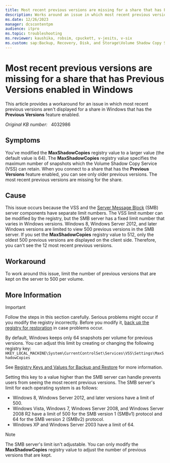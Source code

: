 ```yaml
---
title: Most recent previous versions are missing for a share that has Previous Versions enabled in Windows
description: Works around an issue in which most recent previous versions aren't displayed for a share in Windows that has the Previous Versions feature enabled.
ms.date: 12/26/2023
manager: dcscontentpm
audience: itpro
ms.topic: troubleshooting
ms.reviewer: kaushika, robsim, cpuckett, v-jesits, v-six
ms.custom: sap:Backup, Recovery, Disk, and Storage\Volume Shadow Copy Service (VSS), csstroubleshoot
---
```

# Most recent previous versions are missing for a share that has Previous Versions enabled in Windows

This article provides a workaround for an issue in which most recent previous versions aren't displayed for a share in Windows that has the **Previous Versions** feature enabled.

_Original KB number:_ &nbsp; 4032986

## Symptoms

You've modified the **MaxShadowCopies** registry value to a larger value (the default value is 64). The **MaxShadowCopies** registry value specifies the maximum number of snapshots which the Volume Shadow Copy Service (VSS) can retain. When you connect to a share that has the **Previous Versions** feature enabled, you can see only older previous versions. The most recent previous versions are missing for the share.

## Cause

This issue occurs because the VSS and the [Server Message Block](/windows/win32/fileio/microsoft-smb-protocol-and-cifs-protocol-overview) (SMB) server components have separate limit numbers. The VSS limit number can be modified by the registry, but the SMB server has a fixed limit number that varies in Windows versions. Windows 8, Windows Server 2012, and later Windows versions are limited to view 500 previous versions in the SMB server. If you set the **MaxShadowCopies** registry value to 512, only the oldest 500 previous versions are displayed on the client side. Therefore, you can't see the 12 most recent previous versions.

## Workaround

To work around this issue, limit the number of previous versions that are kept on the server to 500 per volume.

## More Information

> [!IMPORTANT]
> Follow the steps in this section carefully. Serious problems might occur if you modify the registry incorrectly. Before you modify it, [back up the registry for restoration](https://support.microsoft.com/help/322756) in case problems occur.

By default, Windows keeps only 64 snapshots per volume for previous versions. You can adjust this limit by creating or changing the following registry key:  
`HKEY_LOCAL_MACHINE\System\CurrentControlSet\Services\VSS\Settings\MaxShadowCopies`  

See [Registry Keys and Values for Backup and Restore](/windows/win32/backup/registry-keys-for-backup-and-restore) for more information.

Setting this key to a value higher than the SMB server can handle prevents users from seeing the most recent previous versions. The SMB server's limit for each operating system is as follows:

- Windows 8, Windows Server 2012, and later versions have a limit of 500.
- Windows Vista, Windows 7, Windows Server 2008, and Windows Server 2008 R2 have a limit of 500 for the SMB version 1 (SMBv1) protocol and 64 for the SMB version 2 (SMBv2) protocol.
- Windows XP and Windows Server 2003 have a limit of 64.

> [!Note]
> The SMB server's limit isn't adjustable. You can only modify the **MaxShadowCopies** registry value to adjust the number of previous versions that are kept.
